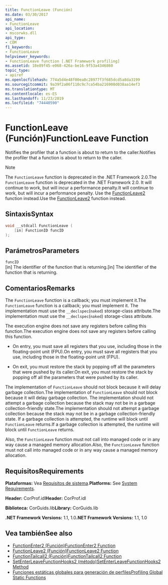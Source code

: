 ```yaml
---
title: FunctionLeave (Función)
ms.date: 03/30/2017
api_name:
- FunctionLeave
api_location:
- mscorwks.dll
api_type:
- COM
f1_keywords:
- FunctionLeave
helpviewer_keywords:
- FunctionLeave function [.NET Framework profiling]
ms.assetid: 18e89f45-e068-426a-be16-9f53a4346860
topic_type:
- apiref
ms.openlocfilehash: 774a5d4e48f00ea8c28977f3f685dcd5a8da3199
ms.sourcegitcommit: 9a39f2a06f110c9c7ca54ba216900d038aa14ef3
ms.translationtype: MT
ms.contentlocale: es-ES
ms.lasthandoff: 11/23/2019
ms.locfileid: "74440590"
---
```

# <a name="functionleave-function"></a><span data-ttu-id="7057f-102">FunctionLeave (Función)</span><span class="sxs-lookup"><span data-stu-id="7057f-102">FunctionLeave Function</span></span>
<span data-ttu-id="7057f-103">Notifies the profiler that a function is about to return to the caller.</span><span class="sxs-lookup"><span data-stu-id="7057f-103">Notifies the profiler that a function is about to return to the caller.</span></span>  
  
> [!NOTE]
> <span data-ttu-id="7057f-104">The `FunctionLeave` function is deprecated in the .NET Framework 2.0.</span><span class="sxs-lookup"><span data-stu-id="7057f-104">The `FunctionLeave` function is deprecated in the .NET Framework 2.0.</span></span> <span data-ttu-id="7057f-105">It will continue to work, but will incur a performance penalty.</span><span class="sxs-lookup"><span data-stu-id="7057f-105">It will continue to work, but will incur a performance penalty.</span></span> <span data-ttu-id="7057f-106">Use the [FunctionLeave2](../../../../docs/framework/unmanaged-api/profiling/functionleave2-function.md) function instead.</span><span class="sxs-lookup"><span data-stu-id="7057f-106">Use the [FunctionLeave2](../../../../docs/framework/unmanaged-api/profiling/functionleave2-function.md) function instead.</span></span>  
  
## <a name="syntax"></a><span data-ttu-id="7057f-107">Sintaxis</span><span class="sxs-lookup"><span data-stu-id="7057f-107">Syntax</span></span>  
  
```cpp  
void __stdcall FunctionLeave (  
    [in] FunctionID funcID  
);  
```  
  
## <a name="parameters"></a><span data-ttu-id="7057f-108">Parámetros</span><span class="sxs-lookup"><span data-stu-id="7057f-108">Parameters</span></span>  
 `funcID`  
 <span data-ttu-id="7057f-109">[in] The identifier of the function that is returning.</span><span class="sxs-lookup"><span data-stu-id="7057f-109">[in] The identifier of the function that is returning.</span></span>  
  
## <a name="remarks"></a><span data-ttu-id="7057f-110">Comentarios</span><span class="sxs-lookup"><span data-stu-id="7057f-110">Remarks</span></span>  
 <span data-ttu-id="7057f-111">The `FunctionLeave` function is a callback; you must implement it.</span><span class="sxs-lookup"><span data-stu-id="7057f-111">The `FunctionLeave` function is a callback; you must implement it.</span></span> <span data-ttu-id="7057f-112">The implementation must use the `__declspec`(`naked`) storage-class attribute.</span><span class="sxs-lookup"><span data-stu-id="7057f-112">The implementation must use the `__declspec`(`naked`) storage-class attribute.</span></span>  
  
 <span data-ttu-id="7057f-113">The execution engine does not save any registers before calling this function.</span><span class="sxs-lookup"><span data-stu-id="7057f-113">The execution engine does not save any registers before calling this function.</span></span>  
  
- <span data-ttu-id="7057f-114">On entry, you must save all registers that you use, including those in the floating-point unit (FPU).</span><span class="sxs-lookup"><span data-stu-id="7057f-114">On entry, you must save all registers that you use, including those in the floating-point unit (FPU).</span></span>  
  
- <span data-ttu-id="7057f-115">On exit, you must restore the stack by popping off all the parameters that were pushed by its caller.</span><span class="sxs-lookup"><span data-stu-id="7057f-115">On exit, you must restore the stack by popping off all the parameters that were pushed by its caller.</span></span>  
  
 <span data-ttu-id="7057f-116">The implementation of `FunctionLeave` should not block because it will delay garbage collection.</span><span class="sxs-lookup"><span data-stu-id="7057f-116">The implementation of `FunctionLeave` should not block because it will delay garbage collection.</span></span> <span data-ttu-id="7057f-117">The implementation should not attempt a garbage collection because the stack may not be in a garbage collection-friendly state.</span><span class="sxs-lookup"><span data-stu-id="7057f-117">The implementation should not attempt a garbage collection because the stack may not be in a garbage collection-friendly state.</span></span> <span data-ttu-id="7057f-118">If a garbage collection is attempted, the runtime will block until `FunctionLeave` returns.</span><span class="sxs-lookup"><span data-stu-id="7057f-118">If a garbage collection is attempted, the runtime will block until `FunctionLeave` returns.</span></span>  
  
 <span data-ttu-id="7057f-119">Also, the `FunctionLeave` function must not call into managed code or in any way cause a managed memory allocation.</span><span class="sxs-lookup"><span data-stu-id="7057f-119">Also, the `FunctionLeave` function must not call into managed code or in any way cause a managed memory allocation.</span></span>  
  
## <a name="requirements"></a><span data-ttu-id="7057f-120">Requisitos</span><span class="sxs-lookup"><span data-stu-id="7057f-120">Requirements</span></span>  
 <span data-ttu-id="7057f-121">**Plataformas:** Vea [Requisitos de sistema](../../../../docs/framework/get-started/system-requirements.md).</span><span class="sxs-lookup"><span data-stu-id="7057f-121">**Platforms:** See [System Requirements](../../../../docs/framework/get-started/system-requirements.md).</span></span>  
  
 <span data-ttu-id="7057f-122">**Header:** CorProf.idl</span><span class="sxs-lookup"><span data-stu-id="7057f-122">**Header:** CorProf.idl</span></span>  
  
 <span data-ttu-id="7057f-123">**Biblioteca:** CorGuids.lib</span><span class="sxs-lookup"><span data-stu-id="7057f-123">**Library:** CorGuids.lib</span></span>  
  
 <span data-ttu-id="7057f-124">**.NET Framework Versions:** 1.1, 1.0</span><span class="sxs-lookup"><span data-stu-id="7057f-124">**.NET Framework Versions:** 1.1, 1.0</span></span>  
  
## <a name="see-also"></a><span data-ttu-id="7057f-125">Vea también</span><span class="sxs-lookup"><span data-stu-id="7057f-125">See also</span></span>

- [<span data-ttu-id="7057f-126">FunctionEnter2 (Función)</span><span class="sxs-lookup"><span data-stu-id="7057f-126">FunctionEnter2 Function</span></span>](../../../../docs/framework/unmanaged-api/profiling/functionenter2-function.md)
- [<span data-ttu-id="7057f-127">FunctionLeave2 (Función)</span><span class="sxs-lookup"><span data-stu-id="7057f-127">FunctionLeave2 Function</span></span>](../../../../docs/framework/unmanaged-api/profiling/functionleave2-function.md)
- [<span data-ttu-id="7057f-128">FunctionTailcall2 (Función)</span><span class="sxs-lookup"><span data-stu-id="7057f-128">FunctionTailcall2 Function</span></span>](../../../../docs/framework/unmanaged-api/profiling/functiontailcall2-function.md)
- [<span data-ttu-id="7057f-129">SetEnterLeaveFunctionHooks2 (método)</span><span class="sxs-lookup"><span data-stu-id="7057f-129">SetEnterLeaveFunctionHooks2 Method</span></span>](../../../../docs/framework/unmanaged-api/profiling/icorprofilerinfo2-setenterleavefunctionhooks2-method.md)
- [<span data-ttu-id="7057f-130">Funciones estáticas globales para generación de perfiles</span><span class="sxs-lookup"><span data-stu-id="7057f-130">Profiling Global Static Functions</span></span>](../../../../docs/framework/unmanaged-api/profiling/profiling-global-static-functions.md)
